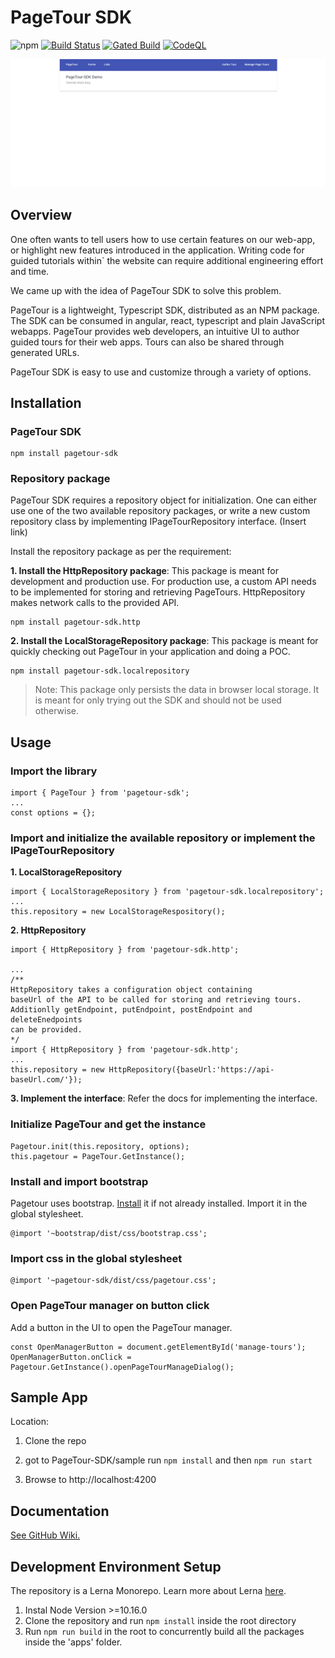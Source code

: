 
 # PageTour SDK
![npm](https://img.shields.io/npm/dt/pagetour-sdk)
[![Build Status](https://microsoftit.visualstudio.com/OneITVSO/_apis/build/status/Compliant/Core%20Services%20Engineering%20and%20Operations/Corporate%20Functions%20Engineering/Professional%20Services/Foundational%20PS%20Services/Field%20Experience%20Platform/PS-FPSS-FExP-GitHub-PageTour-SDK?branchName=main)](https://microsoftit.visualstudio.com/OneITVSO/_build/latest?definitionId=34466&branchName=main) [![Gated Build](https://github.com/microsoft/PageTour-SDK/actions/workflows/gated-build.yml/badge.svg?branch=main)](https://github.com/microsoft/PageTour-SDK/actions/workflows/gated-build.yml) [![CodeQL](https://github.com/microsoft/PageTour-SDK/actions/workflows/codeql-analysis.yml/badge.svg?branch=main&event=push)](https://github.com/microsoft/PageTour-SDK/actions/workflows/codeql-analysis.yml) 
  
![Page Tour](../../assets/pagetourgif.gif) 

## Overview

  

One often wants to tell users how to use certain features on our web-app, or highlight new features introduced in the application. Writing code for guided tutorials within` the website can require additional engineering effort and time.

  

We came up with the idea of PageTour SDK to solve this problem.

PageTour is a lightweight, Typescript SDK, distributed as an NPM package. The SDK can be consumed in angular, react, typescript and plain JavaScript webapps. PageTour provides web developers, an intuitive UI to author guided tours for their web apps. Tours can also be shared through generated URLs.

  

PageTour SDK is easy to use and customize through a variety of options.

  

## Installation

  
  

### PageTour SDK

  

    npm install pagetour-sdk

  

### Repository package

PageTour SDK requires a repository object for initialization. One can either use one of the two available repository packages, or write a new custom repository class by implementing IPageTourRepository interface. (Insert link)

  

Install the repository package as per the requirement:

**1. Install the HttpRepository package**: This package is meant for development and production use. For production use, a custom API needs to be implemented for storing and retrieving PageTours. HttpRepository makes network calls to the provided API.

  

    npm install pagetour-sdk.http

**2. Install the LocalStorageRepository package**: This package is meant for quickly checking out PageTour in your application and doing a POC.

  

    npm install pagetour-sdk.localrepository

  

> Note: This package only persists the data in browser local storage. It is meant for only trying out the SDK and should not be used otherwise.

  
  
  

## Usage

### Import the library

  

    import { PageTour } from 'pagetour-sdk';
    ...
    const options = {};

### Import and initialize the available repository or implement the IPageTourRepository

**1. LocalStorageRepository**

  

    import { LocalStorageRepository } from 'pagetour-sdk.localrepository';
    ...
    this.repository = new LocalStorageRespository();

**2. HttpRepository**

  

    import { HttpRepository } from 'pagetour-sdk.http';
    
    ...
    /**
    HttpRepository takes a configuration object containing
    baseUrl of the API to be called for storing and retrieving tours.
    Additionlly getEndpoint, putEndpoint, postEndpoint and deleteEnedpoints
    can be provided.
    */
    import { HttpRepository } from 'pagetour-sdk.http';
    ...
    this.repository = new HttpRepository({baseUrl:'https://api-baseUrl.com/'});

**3. Implement the interface**: Refer the docs for implementing the interface.

  

### Initialize PageTour and get the instance

  

    Pagetour.init(this.repository, options);
    this.pagetour = PageTour.GetInstance();

### Install and import bootstrap

Pagetour uses bootstrap. [Install](https://www.npmjs.com/package/bootstrap) it if not already installed. Import it in the global stylesheet.

  

    @import '~bootstrap/dist/css/bootstrap.css';

  

### Import css in the global stylesheet

  

    @import '~pagetour-sdk/dist/css/pagetour.css';

  

### Open PageTour manager on button click

Add a button in the UI to open the PageTour manager.

    const OpenManagerButton = document.getElementById('manage-tours');
    OpenManagerButton.onClick = Pagetour.GetInstance().openPageTourManageDialog();

  

## Sample App

Location:

1. Clone the repo

2. got to PageTour-SDK/sample run `npm install` and then `npm run start`

3. Browse to http://localhost:4200

## Documentation

[See GitHub Wiki.](https://github.com/microsoft/PageTour-SDK/wiki)

 ## Development Environment Setup
 The repository is a Lerna Monorepo. Learn more about  Lerna [here](https://github.com/lerna/lerna).
 1. Instal Node Version >=10.16.0
 2. Clone the repository and run `npm install` inside the root directory
 3. Run `npm run build` in the root to concurrently build all the packages inside the 'apps' folder.


